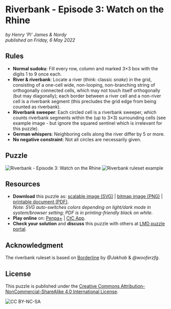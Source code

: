 ﻿# Riverbank - Episode 3: Watch on the Rhine
_by Henry 'Pi' James & Nordy_  
_published on Friday, 6 May 2022_

## Rules
- **Normal sudoku**: Fill every row, column and marked 3×3 box with the digits 1 to 9 once each.
- **River & riverbank**: Locate a river (think: classic _snake_) in the grid, consisting of a one-cell wide, non-looping, non-branching string of orthogonally connected cells, which may not touch itself orthogonally (but may diagonally); each border between a river cell and a non-river cell is a riverbank segment (this precludes the grid edge from being counted as riverbank).
- **Riverbank sweeper**: Each circled cell is a riverbank sweeper, which counts riverbank segments within the (up to 3×3) surrounding cells (see example image - but ignore the squared sentinel which is irrelevant for this puzzle).
- **German whispers**: Neighboring cells along the river differ by 5 or more.
- **No negative constraint**: Not all circles are necessarily given.

## Puzzle
![Riverbank - Episode 3: Watch on the Rhine](riverbank_3.svg)
![Riverbank ruleset example](riverbank_example.svg)

## Resources
- **Download** this puzzle as: [scalable image (SVG)](riverbank_3.svg) \| [bitmap image (PNG)](riverbank_3.png) \| [printable document (PDF)](riverbank_3.pdf).  
_Note: SVG auto-switches colors depending on light/dark mode in system/browser setting; PDF is in printing-friendly black on white._
- **Play online** on: [Penpa+](riverbank_3_penpa.html) \| [CtC App](riverbank_3_ctc.html).
- **Check your solution** and **discuss** this puzzle with others at [LMD puzzle portal](https://logic-masters.de/Raetselportal/Raetsel/zeigen.php?id=0009U6).

## Acknowledgment
The riverbank ruleset is based on [Borderline](https://logic-masters.de/Raetselportal/Raetsel/zeigen.php?id=0009IF) by _@Jakhob_ & _@wooferzfg_.

## License
This puzzle is published under the [Creative Commons Attribution-NonCommercial-ShareAlike 4.0 International License](http://creativecommons.org/licenses/by-nc-sa/4.0/).

![CC BY-NC-SA](https://i.creativecommons.org/l/by-nc-sa/4.0/88x31.png)